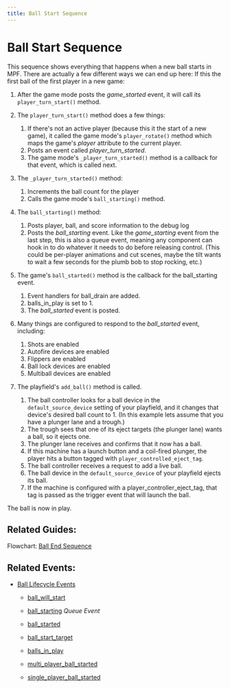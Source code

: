 ```yaml
---
title: Ball Start Sequence
---
```


# Ball Start Sequence


This sequence shows everything that happens when a new ball starts in
MPF. There are actually a few different ways we can end up here: If this
the first ball of the first player in a new game:

1.  After the game mode posts the *game_started* event, it will call its
    `player_turn_start()` method.

2.  The `player_turn_start()` method does a few things:

    1.  If there's not an active player (because this it the start of
        a new game), it called the game mode's `player_rotate()`
        method which maps the game's *player* attribute to the
        current player.
    2.  Posts an event called *player_turn_started*.
    3.  The game mode's `_player_turn_started()` method is a callback
        for that event, which is called next.

3.  The `_player_turn_started()` method:

    1.  Increments the ball count for the player
    2.  Calls the game mode's `ball_starting()` method.

4.  The `ball_starting()` method:

    1.  Posts player, ball, and score information to the debug log
    2.  Posts the *ball_starting* event. Like the *game_starting*
        event from the last step, this is also a queue event, meaning
        any component can hook in to do whatever it needs to do before
        releasing control. (This could be per-player animations and
        cut scenes, maybe the tilt wants to wait a few seconds for the
        plumb bob to stop rocking, etc.)

5.  The game's `ball_started()` method is the callback for the
    ball_starting event.

    1.  Event handlers for ball_drain are added.
    2.  balls_in_play is set to 1.
    3.  The *ball_started* event is posted.

6.  Many things are configured to respond to the *ball_started* event,
    including:

    1.  Shots are enabled
    2.  Autofire devices are enabled
    3.  Flippers are enabled
    4.  Ball lock devices are enabled
    5.  Multiball devices are enabled

7.  The playfield's `add_ball()` method is called.

    1.  The ball controller looks for a ball device in the
        `default_source_device` setting of your playfield, and it
        changes that device's desired ball count to 1. (In this
        example lets assume that you have a plunger lane and a
        trough.)
    2.  The trough sees that one of its eject targets (the plunger
        lane) wants a ball, so it ejects one.
    3.  The plunger lane receives and confirms that it now has a ball.
    4.  If this machine has a launch button and a coil-fired plunger,
        the player hits a button tagged with
        `player_controlled_eject_tag`.
    5.  The ball controller receives a request to add a live ball.
    6.  The ball device in the `default_source_device` of your
        playfield ejects its ball.
    7.  If the machine is configured with a
        player_controller_eject_tag, that tag is passed as the trigger
        event that will launch the ball.

The ball is now in play.

## Related Guides:

Flowchart: [Ball End Sequence](ball_end.md)

## Related Events:

* [Ball Lifecycle Events](../events/ball_lifecycle/index.md)
    * [ball_will_start](../events/ball_will_start.md)
    * [ball_starting](../events/ball_starting.md) *Queue Event*
    * [ball_started](../events/ball_started.md)

    * [ball_start_target](../events/ball_start_target.md)
    * [balls_in_play](../events/balls_in_play.md)
    * [multi_player_ball_started](../events/multi_player_ball_started.md)
    * [single_player_ball_started](../events/single_player_ball_started.md)
